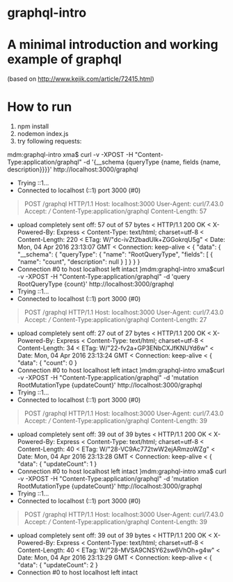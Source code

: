 # graphql-intro

# A minimal introduction and working example of graphql

(based on http://www.kejik.com/article/72415.html)


# How to run

1. npm install
2. nodemon index.js
3. try following requests: 

mdm:graphql-intro xma$ curl -v -XPOST -H "Content-Type:application/graphql" -d '{__schema {queryType {name, fields {name, description}}}}' http://localhost:3000/graphql
*   Trying ::1...
* Connected to localhost (::1) port 3000 (#0)
> POST /graphql HTTP/1.1
> Host: localhost:3000
> User-Agent: curl/7.43.0
> Accept: */*
> Content-Type:application/graphql
> Content-Length: 57
> 
* upload completely sent off: 57 out of 57 bytes
< HTTP/1.1 200 OK
< X-Powered-By: Express
< Content-Type: text/html; charset=utf-8
< Content-Length: 220
< ETag: W/"dc-ivZt2badUlk+ZGGokrqU5g"
< Date: Mon, 04 Apr 2016 23:13:07 GMT
< Connection: keep-alive
< 
{
  "data": {
    "__schema": {
      "queryType": {
        "name": "RootQueryType",
        "fields": [
          {
            "name": "count",
            "description": null
          }
        ]
      }
    }
  }
* Connection #0 to host localhost left intact
}mdm:graphql-intro xma$curl -v -XPOST -H "Content-Type:application/graphql" -d 'query RootQueryType {count}' http://localhost:3000/graphql
*   Trying ::1...
* Connected to localhost (::1) port 3000 (#0)
> POST /graphql HTTP/1.1
> Host: localhost:3000
> User-Agent: curl/7.43.0
> Accept: */*
> Content-Type:application/graphql
> Content-Length: 27
> 
* upload completely sent off: 27 out of 27 bytes
< HTTP/1.1 200 OK
< X-Powered-By: Express
< Content-Type: text/html; charset=utf-8
< Content-Length: 34
< ETag: W/"22-fv2a+GP3ENbCXJfKNUYd6w"
< Date: Mon, 04 Apr 2016 23:13:24 GMT
< Connection: keep-alive
< 
{
  "data": {
    "count": 0
  }
* Connection #0 to host localhost left intact
}mdm:graphql-intro xma$curl -v -XPOST -H "Content-Type:application/graphql" -d 'mutation RootMutationType {updateCount}' http://localhost:3000/graphql
*   Trying ::1...
* Connected to localhost (::1) port 3000 (#0)
> POST /graphql HTTP/1.1
> Host: localhost:3000
> User-Agent: curl/7.43.0
> Accept: */*
> Content-Type:application/graphql
> Content-Length: 39
> 
* upload completely sent off: 39 out of 39 bytes
< HTTP/1.1 200 OK
< X-Powered-By: Express
< Content-Type: text/html; charset=utf-8
< Content-Length: 40
< ETag: W/"28-VC9Ac772twW2ejARmzoWZg"
< Date: Mon, 04 Apr 2016 23:13:28 GMT
< Connection: keep-alive
< 
{
  "data": {
    "updateCount": 1
  }
* Connection #0 to host localhost left intact
}mdm:graphql-intro xma$ curl -v -XPOST -H "Content-Type:application/graphql" -d 'mutation RootMutationType {updateCount}' http://localhost:3000/graphql
*   Trying ::1...
* Connected to localhost (::1) port 3000 (#0)
> POST /graphql HTTP/1.1
> Host: localhost:3000
> User-Agent: curl/7.43.0
> Accept: */*
> Content-Type:application/graphql
> Content-Length: 39
> 
* upload completely sent off: 39 out of 39 bytes
< HTTP/1.1 200 OK
< X-Powered-By: Express
< Content-Type: text/html; charset=utf-8
< Content-Length: 40
< ETag: W/"28-MVSA9CNSY62sw6VhOh+g4w"
< Date: Mon, 04 Apr 2016 23:13:29 GMT
< Connection: keep-alive
< 
{
  "data": {
    "updateCount": 2
  }
* Connection #0 to host localhost left intact

